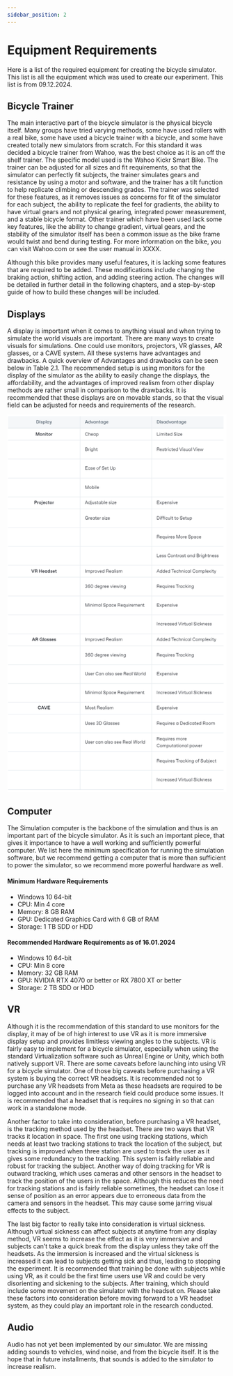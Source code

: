 ```yaml
---
sidebar_position: 2
---
```


# Equipment Requirements

Here is a list of the required equipment for creating the bicycle simulator. This list is all the equipment which was used to create our experiment. This list is from 09.12.2024. 

## Bicycle Trainer

The main interactive part of the bicycle simulator is the physical bicycle itself. Many groups have tried varying methods, some have used rollers with a real bike, some have used a bicycle trainer with a bicycle, and some have created totally new simulators from scratch. For this standard it was decided a bicycle trainer from Wahoo, was the best choice as it is an off the shelf trainer. The specific model used is the Wahoo Kickr Smart Bike. The trainer can be adjusted for all sizes and fit requirements, so that the simulator can perfectly fit subjects, the trainer simulates gears and resistance by using a motor and software, and the trainer has a tilt function to help replicate climbing or descending grades. The trainer was selected for these features, as it removes issues as concerns for fit of the simulator for each subject, the ability to replicate the feel for gradients, the ability to have virtual gears and not physical gearing, integrated power measurement, and a stable bicycle format. Other trainer which have been used lack some key features, like the ability to change gradient, virtual gears, and the stability of the simulator itself has been a common issue as the bike frame would twist and bend during testing. For more information on the bike, you can visit Wahoo.com or see the user manual in XXXX. 

Although this bike provides many useful features, it is lacking some features that are required to be added. These modifications include changing the braking action, shifting action, and adding steering action. The changes will be detailed in further detail in the following chapters, and a step-by-step guide of how to build these changes will be included.

## Displays

A display is important when it comes to anything visual and when trying to simulate the world visuals are important. There are many ways to create visuals for simulations. One could use monitors, projectors, VR glasses, AR glasses, or a CAVE system. All these systems have advantages and drawbacks. A quick overview of Advantages and drawbacks can be seen below in Table 2.1. The recommended setup is using monitors for the display of the simulator as the ability to easily change the displays, the affordability, and the advantages of improved realism from other display methods are rather small in comparison to the drawbacks. It is recommended that these displays are on movable stands, so that the visual field can be adjusted for needs and requirements of the research.

![Equipment-Table](./Equipment_table.PNG)

## Computer

The Simulation computer is the backbone of the simulation and thus is an important part of the bicycle simulator. As it is such an important piece, that gives it importance to have a well working and sufficiently powerful computer. We list here the minimum specification for running the simulation software, but we recommend getting a computer that is more than sufficient to power the simulator, so we recommend more powerful hardware as well.

#### Minimum Hardware Requirements 

- Windows 10 64-bit
- CPU: Min 4 core
- Memory: 8 GB RAM
- GPU: Dedicated Graphics Card with 6 GB of RAM
- Storage: 1 TB SDD or HDD

#### Recommended Hardware Requirements as of 16.01.2024 

- Windows 10 64-bit
- CPU: Min 8 core
- Memory: 32 GB RAM
- GPU: NVIDIA RTX 4070 or better or RX 7800 XT or better
- Storage: 2 TB SDD or HDD

## VR

Although it is the recommendation of this standard to use monitors for the display, it may of be of high interest to use VR as it is more immersive display setup and provides limitless viewing angles to the subjects. VR is fairly easy to implement for a bicycle simulator, especially when using the standard Virtualization software such as Unreal Engine or Unity, which both natively support VR. There are some caveats before launching into using VR for a bicycle simulator. One of those big caveats before purchasing a VR system is buying the correct VR headsets. It is recommended not to purchase any VR headsets from Meta as these headsets are required to be logged into account and in the research field could produce some issues. It is recommended that a headset that is requires no signing in so that can work in a standalone mode. 

Another factor to take into consideration, before purchasing a VR headset, is the tracking method used by the headset. There are two ways that VR tracks it location in space. The first one using tracking stations, which needs at least two tracking stations to track the location of the subject, but tracking is improved when three station are used to track the user as it gives some redundancy to the tracking. This system is fairly reliable and robust for tracking the subject. Another way of doing tracking for VR is outward tracking, which uses cameras and other sensors in the headset to track the position of the users in the space. Although this reduces the need for tracking stations and is fairly reliable sometimes, the headset can lose it sense of position as an error appears due to erroneous data from the camera and sensors in the headset. This may cause some jarring visual effects to the subject. 

The last big factor to really take into consideration is virtual sickness. Although virtual sickness can affect subjects at anytime from any display method, VR seems to increase the effect as it is very immersive and subjects can’t take a quick break from the display unless they take off the headsets. As the immersion is increased and the virtual sickness is increased it can lead to subjects getting sick and thus, leading to stopping the experiment. It is recommended that training be done with subjects while using VR, as it could be the first time users use VR and could be very disorienting and sickening to the subjects. After training, which should include some movement on the simulator with the headset on.
Please take these factors into consideration before moving forward to a VR headset system, as they could play an important role in the research conducted.

## Audio

Audio has not yet been implemented by our simulator. We are missing adding sounds to vehicles, wind noise, and from the bicycle itself. It is the hope that in future installments, that sounds is added to the simulator to increase realism. 
